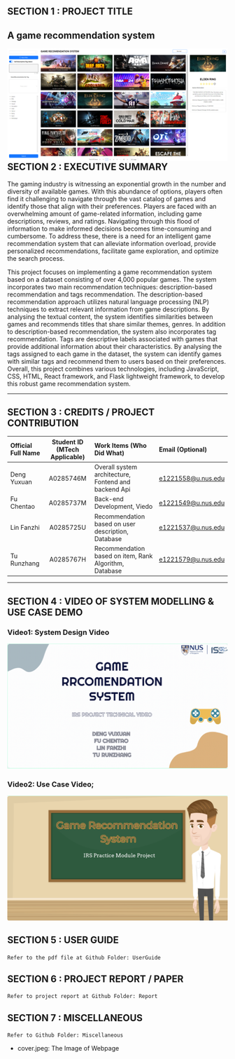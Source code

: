 ## SECTION 1 : PROJECT TITLE
## A game recommendation system


<img src="Miscellaneous/cover.png"
     style="float: left; margin-right: 0px;" />

---

## SECTION 2 : EXECUTIVE SUMMARY
The gaming industry is witnessing an exponential growth in the number and diversity of available games. With this abundance of options, players often find it challenging to navigate through the vast catalog of games and identify those that align with their preferences. Players are faced with an overwhelming amount of game-related information, including game descriptions, reviews, and ratings. Navigating through this flood of information to make informed decisions becomes time-consuming and cumbersome. To address these, there is a need for an intelligent game recommendation system that can alleviate information overload, provide personalized recommendations, facilitate game exploration, and optimize the search process.

This project focuses on implementing a game recommendation system based on a dataset consisting of over 4,000 popular games. The system incorporates two main recommendation techniques: description-based recommendation and tags recommendation. The description-based recommendation approach utilizes natural language processing (NLP) techniques to extract relevant information from game descriptions. By analysing the textual content, the system identifies similarities between games and recommends titles that share similar themes, genres. In addition to description-based recommendation, the system also incorporates tag recommendation. Tags are descriptive labels associated with games that provide additional information about their characteristics. By analysing the tags assigned to each game in the dataset, the system can identify games with similar tags and recommend them to users based on their preferences. Overall, this project combines various technologies, including JavaScript, CSS, HTML, React framework, and Flask lightweight framework, to develop this robust game recommendation system.

---

## SECTION 3 : CREDITS / PROJECT CONTRIBUTION

| Official Full Name  | Student ID (MTech Applicable)  | Work Items (Who Did What) | Email (Optional) |
| :------------ |:---------------:| :-----| :-----|
| Deng Yuxuan | A0285746M | Overall system architecture, Fontend and backend Api| e1221558@u.nus.edu |
| Fu Chentao | A0285737M | Back-end Development, Viedo| e1221549@u.nus.edu |
| Lin Fanzhi | A0285725U | Recommendation based on user description, Database| e1221537@u.nus.edu |
| Tu Runzhang | A0285767H | Recommendation based on item, Rank Algorithm, Database| e1221579@u.nus.edu |

---

## SECTION 4 : VIDEO OF SYSTEM MODELLING & USE CASE DEMO
### Video1: System Design Video
[![Movie Recommendation System](Miscellaneous/video1.png)](https://youtu.be/pxEYmFFq3vI)
### Video2: Use Case Video;
[![Movie Recommendation System](Miscellaneous/video2.png)](https://youtu.be/snE_70DBvf0)

## SECTION 5 : USER GUIDE

`Refer to the pdf file at Github Folder: UserGuide`

## SECTION 6 : PROJECT REPORT / PAPER

`Refer to project report at Github Folder: Report`

## SECTION 7 : MISCELLANEOUS

`Refer to Github Folder: Miscellaneous`
- cover.jpeg: The Image of Webpage

